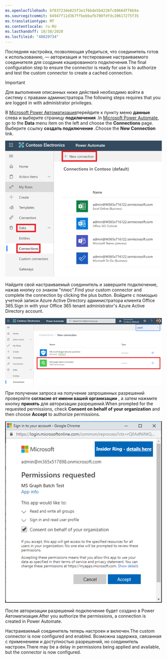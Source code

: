 ```yaml
---
ms.openlocfilehash: bf83723de025f3e1f6bde5b4226fc8966dff6b9a
ms.sourcegitcommit: 64947f11d367ffbebbafb700fdfdc20617275f35
ms.translationtype: MT
ms.contentlocale: ru-RU
ms.lasthandoff: 10/30/2020
ms.locfileid: "48829734"
---
```

<!-- markdownlint-disable MD002 MD041 -->

<span data-ttu-id="47e46-101">Последняя настройка, позволяющая убедиться, что соединитель готов к использованию, — авторизация и тестирование настраиваемого соединителя для создания кэшированного подключения.</span><span class="sxs-lookup"><span data-stu-id="47e46-101">The final configuration step to ensure the connector is ready for use is to authorize and test the custom connector to create a cached connection.</span></span>

> [!IMPORTANT]
> <span data-ttu-id="47e46-102">Для выполнения описанных ниже действий необходимо войти в систему с правами администратора.</span><span class="sxs-lookup"><span data-stu-id="47e46-102">The following steps requires that you are logged in with administrator privileges.</span></span>

<span data-ttu-id="47e46-103">В [Microsoft Power Автоматизация](https://flow.microsoft.com)перейдите к пункту меню **данные** слева и выберите страницу **подключения** .</span><span class="sxs-lookup"><span data-stu-id="47e46-103">In [Microsoft Power Automate](https://flow.microsoft.com), go to the **Data** menu item on the left and choose the **Connections** page.</span></span> <span data-ttu-id="47e46-104">Выберите ссылку **создать подключение** .</span><span class="sxs-lookup"><span data-stu-id="47e46-104">Choose the **New Connection** link.</span></span>

![Снимок экрана с кнопкой "создать подключение"](./images/new-connection.png)

<span data-ttu-id="47e46-106">Найдите свой настраиваемый соединитель и завершите подключение, нажав кнопку со знаком "плюс".</span><span class="sxs-lookup"><span data-stu-id="47e46-106">Find your custom connector and complete the connection by clicking the plus button.</span></span> <span data-ttu-id="47e46-107">Войдите с помощью учетной записи Azure Active Directory администратора клиента Office 365.</span><span class="sxs-lookup"><span data-stu-id="47e46-107">Sign in with your Office 365 tenant administrator's Azure Active Directory account.</span></span>

![Снимок экрана со списком подключений](./images/connection-sign-in.png)

<span data-ttu-id="47e46-109">При получении запроса на получение запрошенных разрешений проверяйте **согласие от имени вашей организации** , а затем нажмите кнопку **принять** для авторизации разрешений.</span><span class="sxs-lookup"><span data-stu-id="47e46-109">When prompted for the requested permissions, check **Consent on behalf of your organization** and then choose **Accept** to authorize permissions.</span></span>

![Снимок экрана с запросом согласия](./images/consent-prompt.png)

<span data-ttu-id="47e46-111">После авторизации разрешений подключение будет создано в Power Автоматизация.</span><span class="sxs-lookup"><span data-stu-id="47e46-111">After you authorize the permissions, a connection is created in Power Automate.</span></span>

<span data-ttu-id="47e46-112">Настраиваемый соединитель теперь настроен и включен.</span><span class="sxs-lookup"><span data-stu-id="47e46-112">The custom connector is now configured and enabled.</span></span> <span data-ttu-id="47e46-113">Возможна задержка, связанная с применением и доступностью разрешений, но соединитель настроен.</span><span class="sxs-lookup"><span data-stu-id="47e46-113">There may be a delay in permissions being applied and available, but the connector is now configured.</span></span>
